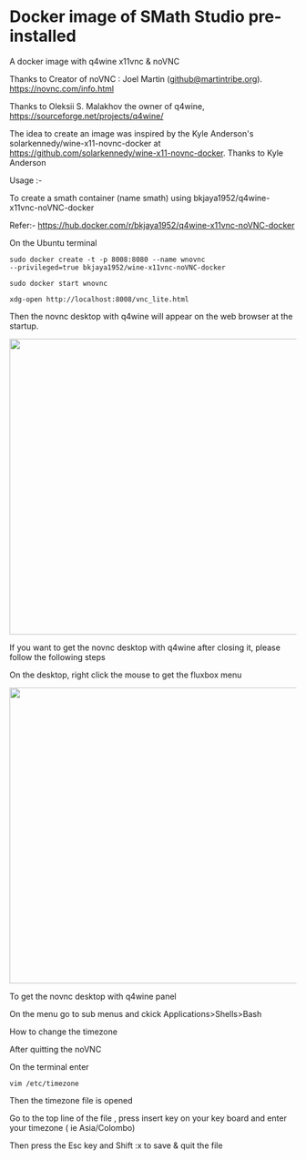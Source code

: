 # Docker image of SMath Studio pre-installed

A docker image with  q4wine x11vnc & noVNC

Thanks to Creator of noVNC : Joel Martin (github@martintribe.org). https://novnc.com/info.html

Thanks to Oleksii S. Malakhov the owner of q4wine, https://sourceforge.net/projects/q4wine/

The idea to create an image was inspired by the Kyle Anderson's  solarkennedy/wine-x11-novnc-docker at https://github.com/solarkennedy/wine-x11-novnc-docker. Thanks to Kyle Anderson

Usage :-

To create a smath container (name smath) using bkjaya1952/q4wine-x11vnc-noVNC-docker

Refer:- https://hub.docker.com/r/bkjaya1952/q4wine-x11vnc-noVNC-docker

On the Ubuntu terminal

<code>sudo docker create -t -p 8008:8080 --name wnovnc --privileged=true bkjaya1952/wine-x11vnc-noVNC-docker</code>

<code>sudo docker start wnovnc</code>

<code>xdg-open http://localhost:8008/vnc_lite.html</code>

Then the novnc desktop with q4wine will appear on the web browser at the startup.

<img src="" alt="" width="625" height="520">

If you want to get the novnc desktop with q4wine after closing it, please follow the following steps

On the desktop, right click the mouse to get the fluxbox menu

<img src="" alt="" width="625" height="520">

To get the novnc desktop with q4wine panel

On the menu go to sub menus and ckick Applications>Shells>Bash

How to change the timezone

After quitting the noVNC

On the terminal enter

<code>vim /etc/timezone</code>

Then the timezone file is opened

Go to the top line of the file , press insert key on your key board and enter your timezone ( ie Asia/Colombo)

Then press the Esc key and Shift :x to save & quit the file


